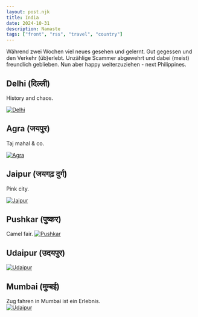 ```yaml
---
layout: post.njk
title: India
date: 2024-10-31
description: Namaste
tags: ["front", "rss", "travel", "country"]
---
```


  
Während zwei Wochen viel neues gesehen und gelernt. 
Gut gegessen und den Verkehr (üb)erlebt.
Unzählige Scammer abgewehrt und dabei (meist) freundlich geblieben.
Nun aber happy weiterzuziehen - next Philippines.


## Delhi (दिल्ली)

 History and chaos.

<a href="https://photos.app.goo.gl/zrBZHzKyAkL7X9YF9"><img src="https://i.ibb.co/C767KtN/Delhi-web.jpg" alt="Delhi" border="0"></a>

## Agra (जयपुर)

 Taj mahal & co.

<a href="https://photos.app.goo.gl/NUCWJYZdTrdPGC4s9"><img src="https://i.ibb.co/DCv94ky/Tah-mahal-Gradient.jpg" alt="Agra" border="0"></a>

## Jaipur (जयगढ़ दुर्ग)

Pink city.

<a href="https://photos.app.goo.gl/8Dzo8KoJknUpAMYKA"><img src="https://i.ibb.co/CHPX9qG/Jaipur-web.jpg" alt="Jaipur" border="0"></a>

## Pushkar (पुष्कर)

Camel fair.
<a href="https://photos.app.goo.gl/1ibwYtuWDyH37Buc7"><img src="https://i.ibb.co/SnRCQ22/Pushkar-web.jpg" alt="Pushkar" border="0"></a>

## Udaipur (उदयपुर)

<a href="https://photos.app.goo.gl/mbdiT9rztWtf251e6">
<img src="https://i.ibb.co/cvJczpD/Udaipur-web.jpg" alt="Udaipur" border="0">
</a>

## Mumbai (मुम्बई)

Zug fahren in Mumbai ist ein Erlebnis.  
<a href="https://photos.app.goo.gl/G3fmVS5b5CKaAVFVA">
<img src="https://i.ibb.co/QfgTYwH/Mumbai-web.jpg" alt="Udaipur" border="0">
</a>

